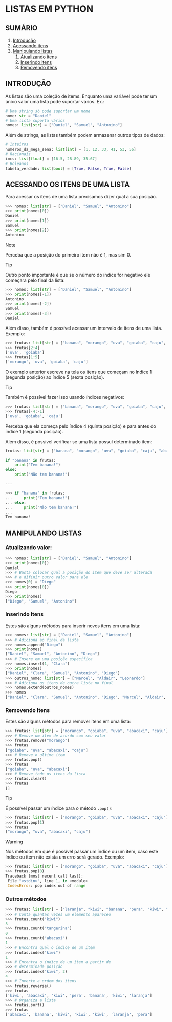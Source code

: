 # LISTAS EM PYTHON

## SUMÁRIO

1. [Introdução](#introdução)
2. [Acessando itens](#acessando-os-itens-de-uma-lista)
3. [Manipulando listas](#manipulando-listas)
	1. [Atualizando itens](#atualizando-valor)
	2. [Inserindo itens](#inserindo-itens)
	3. [Removendo itens](#removendo-itens)

## INTRODUÇÃO

As listas são uma coleção de items. Enquanto uma variável pode ter um único valor uma lista pode suportar vários. Ex.:

```python
# Uma string só pode suportar um nome
nome: str = "Daniel"
# Uma lista suporta vários
nomes: list[str] = ["Daniel", "Samuel", "Antonino"]
```

Além de strings, as listas também podem armazenar outros tipos de dados:

```python
# Inteiros
numeros_da_mega_sena: list[int] = [1, 12, 33, 41, 53, 56]
# Racionais
imcs: list[float] = [16.5, 28.89, 35.67]
# Boleanos
tabela_verdade: list[bool] = [True, False, True, False]
```

## ACESSANDO OS ITENS DE UMA LISTA

Para acessar os itens de uma lista precisamos dizer qual a sua posição.

```python
>>> nomes: list[str] = ["Daniel", "Samuel", "Antonino"]
>>> print(nomes[0])
Daniel
>>> print(nomes[1])
Samuel
>>> print(nomes[2])
Antonino
```

> [!NOTE]
> Perceba que a posição do primeiro item não é 1, mas sim 0.

> [!TIP]
> Outro ponto importante é que se o número do índice for negativo ele começara pelo final da lista:
>
>```python
>>>> nomes: list[str] = ["Daniel", "Samuel", "Antonino"]
>>>> print(nomes[-1])
>Antonino
>>>> print(nomes[-2])
>Samuel
>>>> print(nomes[-3])
>Daniel
> ```

Além disso, também é possível acessar um intervalo de itens de uma lista. Exemplo:

```python
>>> frutas: list[str] = ["banana", "morango", "uva", "goiaba", "caju", "abacaxi"]
>>> frutas[2:4]
['uva', 'goiaba']
>>> frutas[1:5]
['morango', 'uva', 'goiaba', 'caju']
```

O exemplo anterior escreve na tela os itens que começam no índice 1 (segunda posição) ao índice 5 (sexta posição).

> [!TIP]
> Também é possível fazer isso usando índices negativos:
>
> ```python
>>>> frutas: list[str] = ["banana", "morango", "uva", "goiaba", "caju", "abacaxi"]
>>>> frutas[-4:-1]
>['uva', 'goiaba', 'caju']
>```
>
> Perceba que ela começa pelo índice 4 (quinta posição) e para antes do índice 1 (segunda posição).

Além disso, é possível verificar se uma lista possuí determinado item:

```python
frutas: list[str] = ["banana", "morango", "uva", "goiaba", "caju", "abacaxi"]

if "banana" in frutas:
	print("Tem banana!")
else:
	print("Não tem banana!")

---

>>> if "banana" in frutas:
...     print("Tem banana!")
... else:
...     print("Não tem banana!")
... 
Tem banana!
```

## MANIPULANDO LISTAS

### Atualizando valor:

```python
>>> nomes: list[str] = ["Daniel", "Samuel", "Antonino"]
>>> print(nomes[0])
Daniel
>>> # Basta colocar qual a posição do item que deve ser alterada
>>> # e difinir outro valor para ele
>>> nomes[0] = "Diego"
>>> print(nomes[0])
Diego
>>> print(nomes)
["Diego", "Samuel", "Antonino"]
```

### Inserindo Itens

Estes são alguns métodos para inserir novos itens em uma lista:

```python
>>> nomes: list[str] = ["Daniel", "Samuel", "Antonino"]
>>> # Adiciona ao final da lista
>>> nomes.append("Diego")
>>> print(nomes)
["Daniel", "Samuel", "Antonino", "Diego"]
>>> # Insere em uma posição especifica
>>> nomes.insert(1, "Clara")
>>> print(nomes)
["Daniel", "Clara", "Samuel", "Antonino", "Diego"]
>>> outros_nome: list[str] = ["Marcel", "Aldair", "Leonardo"]
>>> # Adiciona os itens de outra lista no final
>>> nomes.extend(outros_nomes)
>>> nomes
["Daniel", "Clara", "Samuel", "Antonino", "Diego", "Marcel", "Aldair", "Leonardo"]
```

### Removendo Itens

Estes são alguns métodos para remover itens em uma lista:

```python
>>> frutas: list[str] = ["morango", "goiaba", "uva", "abacaxi", "caju"]
>>> # Remove um item de acordo com seu valor
>>> frutas.remove("morango")
>>> frutas
["goiaba", "uva", "abacaxi", "caju"]
>>> # Remove o ultimo item
>>> frutas.pop()
>>> frutas
["goiaba", "uva", "abacaxi"]
>>> # Remove todo os itens da lista
>>> frutas.clear()
>>> frutas
[]
```

> [!TIP]
> É possível passar um índice para o método ``.pop()``:
> ```python
> >>> frutas: list[str] = ["morango", "goiaba", "uva", "abacaxi", "caju"]
> >>> frutas.pop(1)
> >>> frutas
> ["morango", "uva", "abacaxi", "caju"]
> ```

> [!WARNING]
> Nos métodos em que é possível passar um índice ou um item, caso este índice ou item não exista um erro será gerado. Exemplo: 
>
> ```python
>>>> frutas: list[str] = ["morango", "goiaba", "uva", "abacaxi", "caju"]
>>>> frutas.pop(8)
>Traceback (most recent call last):
>  File "<stdin>", line 1, in <module>
>  IndexError: pop index out of range
>```  

### Outros métodos

```python
>>> frutas: list[str] = ["laranja", "kiwi", "banana", "pera", "kiwi", "abacaxi", "kiwi"]
>>> # Conta quantas vezes um elemento apareceu
>>> frutas.count("kiwi")
3
>>> frutas.count("tangerina")
0
>>> frutas.count("abacaxi")
1
>>> # Encontra qual o índice de um item
>>> frutas.index("kiwi")
1
>>> # Encontra o índice de um item a partir de
>>> # determinada posição
>>> frutas.index("kiwi", 2)
4
>>> # Inverte a ordem dos itens
>>> frutas.reverse()
>>> frutas
['kiwi', 'abacaxi', 'kiwi', 'pera', 'banana', 'kiwi', 'laranja']
>>> # Organiza a lista
>>> frutas.sort()
>>> frutas
['abacaxi', 'banana', 'kiwi', 'kiwi', 'kiwi', 'laranja', 'pera']
```
